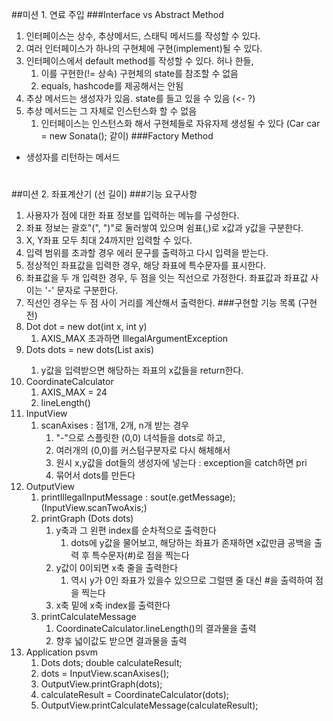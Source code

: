 ##미션 1. 연료 주입
###Interface vs Abstract Method
1. 인터페이스는 상수, 추상메서드, 스태틱 메서드를 작성할 수 있다.
2. 여러 인터페이스가 하나의 구현체에 구현(implement)될 수 있다.
3. 인터페이스에서 default method를 작성할 수 있다. 허나 한들,
   1. 이를 구현한(!= 상속) 구현체의 state를 참조할 수 없음
   2. equals, hashcode를 제공해서는 안됨
4. 추상 메서드는 생성자가 있음. state를 들고 있을 수 있음 (<- ?)
5. 추상 메서드는 그 자체로 인스턴스화 할 수 없음
   1. 인터페이스는 인스턴스화 해서 구현체들로 자유자제 생성될 수 있다 (Car car = new Sonata(); 같이)
###Factory Method
* 생성자를 리턴하는 메서드
#
##미션 2. 좌표계산기 (선 길이)
###기능 요구사항
1. 사용자가 점에 대한 좌표 정보를 입력하는 메뉴를 구성한다.
2. 좌표 정보는 괄호"(", ")"로 둘러쌓여 있으며 쉼표(,)로 x값과 y값을 구분한다.
3. X, Y좌표 모두 최대 24까지만 입력할 수 있다.
4. 입력 범위를 초과할 경우 에러 문구를 출력하고 다시 입력을 받는다.
5. 정상적인 좌표값을 입력한 경우, 해당 좌표에 특수문자를 표시한다.
6. 좌표값을 두 개 입력한 경우, 두 점을 잇는 직선으로 가정한다. 좌표값과 좌표값 사이는 '-' 문자로 구분한다.
7. 직선인 경우는 두 점 사이 거리를 계산해서 출력한다.
###구현할 기능 목록 (구현 전)
1. Dot dot = new dot(int x, int y)
   1. AXIS_MAX 초과하면 IllegalArgumentException
2. Dots dots = new dots(List<Dot> axis)
   1. y값을 입력받으면 해당하는 좌표의 x값들을 return한다.
3. CoordinateCalculator
   1. AXIS_MAX = 24
   2. lineLength()
4. InputView
   1. scanAxises : 점1개, 2개, n개 받는 경우
      1. "-"으로 스플릿한 (0,0) 녀석들을 dots로 하고,
      2. 여러개의 (0,0)를 커스텀구분자로 다시 해체해서
      3. 원시 x,y값을 dot들의 생성자에 넣는다 : exception을 catch하면 pri
      4. 묶어서 dots를 만든다
5. OutputView
   1. printIllegalInputMessage : sout(e.getMessage); (InputView.scanTwoAxis;)
   2. printGraph (Dots dots)
      1. y축과 그 왼편 index를 순차적으로 출력한다 
         1. dots에 y값을 물어보고, 해당하는 좌표가 존재하면 x값만큼 공백을 출력 후 특수문자(#)로 점을 찍는다
      2. y값이 0이되면 x축 줄을 출력한다
         1. 역시 y가 0인 좌표가 있을수 있으므로 그럴땐 줄 대신 #을 출력하여 점을 찍는다
      3. x축 밑에 x축 index를 출력한다
   3. printCalculateMessage
      1. CoordinateCalculator.lineLength()의 결과물을 출력
      2. 향후 넓이값도 받으면 결과물을 출력
6. Application psvm
   1. Dots dots; double calculateResult;
   2. dots = InputView.scanAxises();
   3. OutputView.printGraph(dots);
   4. calculateResult = CoordinateCalculator(dots);
   5. OutputView.printCalculateMessage(calculateResult);